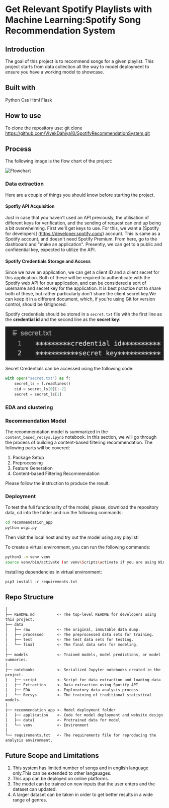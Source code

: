 # Get Relevant Spotify Playlists with Machine Learning:Spotify Song Recommendation System


## Introduction

The goal of this project is to recommend songs for a given playlist. This project starts from data collection all the way to model deployment to ensure you have a working model to showcase.

## Built with
Python
Css
Html
Flask

## How to use 
To clone the repository use:
git clone https://github.com/VivekDahiya10/SpotifyRecommendationSystem.git

## Process

The following image is the flow chart of the project:

![Flowchart](Flow_chart.png.jpg)
### Data extraction

Here are a couple of things you should know before starting the project.

#### Spotfiy API Acquisition
Just in case that you haven't used an API previously, the utilisation of different keys for verification, and the sending of request can end up being a bit overwhelming. First we'll get  keys to use. For this, we want a [Spotify for developers] (https://developer.spotify.com/) account. This is same as a Spotify account, and doesn't need Spotify Premium. From here, go to the dashboard and "make an application". Presently, we can get to a public and confidential key, expected to utilize the API.
#### Spotify Credentials Storage and Access

Since we have an application, we can get a client ID and a client secret for this application. Both of these will be required to authenticate with the Spotify web API for our application, and can be considered a sort of username and secret key for the application. It is best practice not to share both of these, but rather particularly don't share the client secret key.We can keep it in a different document, which, if you're using Git for version control, should  be Gitignored.

Spotify credentials should be stored in a `secret.txt` file with the first line as the **credential id** and the second line as the **secret key**:


![Secretkey](Secretcredentials.png)

Secret Credentials can be accessed using the following code:

```python
with open("secret.txt") as f:
    secret_ls = f.readlines()
    cid = secret_ls[0][:-2]
    secret = secret_ls[1]
```

### EDA and clustering

### Recommendation Model
The recommendation model is summarized in the `content_based_recsys.ipynb` notebook. In this section, we will go through the process of building a content-based filtering recommendation. The following parts will be covered:

1. Package Setup
2. Preprocessing
3. Feature Generation
4. Content-based Filtering Recommendation

Please follow the instruction to produce the result.

### Deployment

To test the full functionality of the model, please, download the repository data, cd into the folder and run the following commands:
```sh
cd recommendation_app
python wsgi.py
```
Then visit the local host and try out the model using any playlist!

To create a virtual environment, you can run the following commands:
```sh
python3 -m venv venv
source venv/bin/activate (or venv\Scripts\activate if you are using Windows)
```
Installing dependencies in virtual environment:
```
pip3 install -r requirements.txt
```

## Repo Structure
```
│
├── README.md          <- The top-level README for developers using this project.
├── data
│   ├── raw            <- The original, immutable data dump.
│   ├── processed      <- The preprocessed data sets for training.
│   ├── test           <- The test data sets for testing.
│   └── final          <- The final data sets for modeling.
│
├── models             <- Trained models, model predictions, or model summaries.
│
├── notebooks          <- Serialized Jupyter notebooks created in the project.
│   ├── script         <- Script for data extraction and loading data
│   ├── Extraction     <- Data extraction using Spotify API
│   ├── EDA            <- Exploratory data analysis process.
│   └── Recsys         <- The training of traditional statistical models.
│
├── recommendation_app <- Model deployment folder
│   ├── application    <- Code for model deployment and website design
│   ├── data1          <- Pretrained data for model
│   └── venv           <- Environment
│
└── requirements.txt   <- The requirements file for reproducing the analysis environment.
```
## Future Scope and Limitations
1. This system has limited number of songs and in english language only.This can be extended to other langauages.
2. This app can be deployed on online platforms.
3. The model can be trained on new inputs that the user enters and the dataset can updated.
4. A larger dataset can be taken in order to get better results in a wide range of genres.